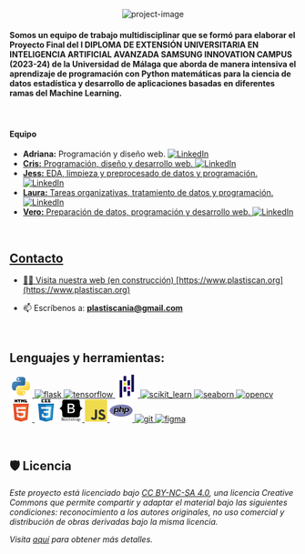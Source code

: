 <p align="center"><img src="https://plastiscan.org/static/imagenes/minervaLOGO.png" alt="project-image"></p>
<h4>Somos un equipo de trabajo multidisciplinar que se formó para elaborar el Proyecto Final del I DIPLOMA DE EXTENSIÓN UNIVERSITARIA EN INTELIGENCIA ARTIFICIAL AVANZADA SAMSUNG INNOVATION CAMPUS (2023-24) de la Universidad de Málaga que aborda de manera intensiva el aprendizaje de programación con Python matemáticas para la ciencia de datos estadística y desarrollo de aplicaciones basadas en diferentes ramas del Machine Learning.</h4>
<br>
<h4>Equipo</h4>

- **Adriana:**  Programación y diseño web. <a href="https://www.linkedin.com/in/adriana-porrero-diaz-858988204/" target="_blank"><img src="https://img.shields.io/badge/linkedin-%230077B5.svg?style=for-the-badge&logo=linkedin&logoColor=white" alt="LinkedIn">
- **Cris:**  Programación, diseño y desarrollo web. <a href="https://www.linkedin.com/in/crismll/" target="_blank"><img src="https://img.shields.io/badge/linkedin-%230077B5.svg?style=for-the-badge&logo=linkedin&logoColor=white" alt="LinkedIn">
- **Jess:**  EDA, limpieza y preprocesado de datos y programación. <a href="https://www.linkedin.com/in/jessicapinas/" target="_blank"><img src="https://img.shields.io/badge/linkedin-%230077B5.svg?style=for-the-badge&logo=linkedin&logoColor=white" alt="LinkedIn">
- **Laura:**  Tareas organizativas, tratamiento de datos y programación. <a href="https://www.linkedin.com/in/lauramorenoseomalaga/" target="_blank"><img src="https://img.shields.io/badge/linkedin-%230077B5.svg?style=for-the-badge&logo=linkedin&logoColor=white" alt="LinkedIn">
- **Vero:**  Preparación de datos, programación y desarrollo web. <a href="https://www.linkedin.com/in/veronica-martinezz/" target="_blank"><img src="https://img.shields.io/badge/linkedin-%230077B5.svg?style=for-the-badge&logo=linkedin&logoColor=white" alt="LinkedIn">
<br>

<h2> Contacto </h2>  


- 👨‍💻 Visita nuestra web (en construcción) [https://www.plastiscan.org](https://www.plastiscan.org)
  
- 📫 Escríbenos a: **plastiscania@gmail.com**
<br>


<h2 align="left">Lenguajes y herramientas:</h2>  
  
  
<p align="left"> 
<a href="https://www.python.org" target="_blank" rel="noreferrer"> <img src="https://raw.githubusercontent.com/devicons/devicon/master/icons/python/python-original.svg" alt="python" width="40" height="40"/> </a>
<a href="https://flask.palletsprojects.com/" target="_blank" rel="noreferrer"> <img src="https://www.vectorlogo.zone/logos/pocoo_flask/pocoo_flask-icon.svg" alt="flask" width="40" height="40"/> </a>
<a href="https://www.tensorflow.org" target="_blank" rel="noreferrer"> <img src="https://www.vectorlogo.zone/logos/tensorflow/tensorflow-icon.svg" alt="tensorflow" width="40" height="40"/> </a> 
<a href="https://pandas.pydata.org/" target="_blank" rel="noreferrer"> <img src="https://raw.githubusercontent.com/devicons/devicon/2ae2a900d2f041da66e950e4d48052658d850630/icons/pandas/pandas-original.svg" alt="pandas" width="40" height="40"/> </a>
<a href="https://scikit-learn.org/" target="_blank" rel="noreferrer"> <img src="https://upload.wikimedia.org/wikipedia/commons/0/05/Scikit_learn_logo_small.svg" alt="scikit_learn" width="40" height="40"/> </a> 
<a href="https://seaborn.pydata.org/" target="_blank" rel="noreferrer"> <img src="https://seaborn.pydata.org/_images/logo-mark-lightbg.svg" alt="seaborn" width="40" height="40"/> </a> 
<a href="https://opencv.org/" target="_blank" rel="noreferrer"> <img src="https://www.vectorlogo.zone/logos/opencv/opencv-icon.svg" alt="opencv" width="40" height="40"/> </a> 
<a href="https://www.w3.org/html/" target="_blank" rel="noreferrer"> <img src="https://raw.githubusercontent.com/devicons/devicon/master/icons/html5/html5-original-wordmark.svg" alt="html5" width="40" height="40"/> 
<a href="https://www.w3schools.com/css/" target="_blank" rel="noreferrer"> <img src="https://raw.githubusercontent.com/devicons/devicon/master/icons/css3/css3-original-wordmark.svg" alt="css3" width="40" height="40"/></a>
<a href="https://getbootstrap.com" target="_blank" rel="noreferrer"> <img src="https://raw.githubusercontent.com/devicons/devicon/master/icons/bootstrap/bootstrap-plain-wordmark.svg" alt="bootstrap" width="40" height="40"/> </a>
<a href="https://developer.mozilla.org/en-US/docs/Web/JavaScript" target="_blank" rel="noreferrer"> <img src="https://raw.githubusercontent.com/devicons/devicon/master/icons/javascript/javascript-original.svg" alt="javascript" width="40" height="40"/> </a>
<a href="https://www.php.net" target="_blank" rel="noreferrer"> <img src="https://raw.githubusercontent.com/devicons/devicon/master/icons/php/php-original.svg" alt="php" width="40" height="40"/> </a>
<a href="https://git-scm.com/" target="_blank" rel="noreferrer"> <img src="https://www.vectorlogo.zone/logos/git-scm/git-scm-icon.svg" alt="git" width="40" height="40"/> </a> 
<a href="https://www.figma.com/" target="_blank" rel="noreferrer"> <img src="https://www.vectorlogo.zone/logos/figma/figma-icon.svg" alt="figma" width="40" height="40"/> </a>
</p>
<br>

<h2> 🛡️ Licencia </h2>

*Este proyecto está licenciado bajo [CC BY-NC-SA 4.0](https://creativecommons.org/licenses/by-nc/4.0/), una licencia Creative Commons que permite compartir y adaptar el material bajo las siguientes condiciones: reconocimiento a los autores originales, no uso comercial y distribución de obras derivadas bajo la misma licencia.*

*Visita [aquí](https://creativecommons.org/licenses/by-nc/4.0/) para obtener más detalles.*
